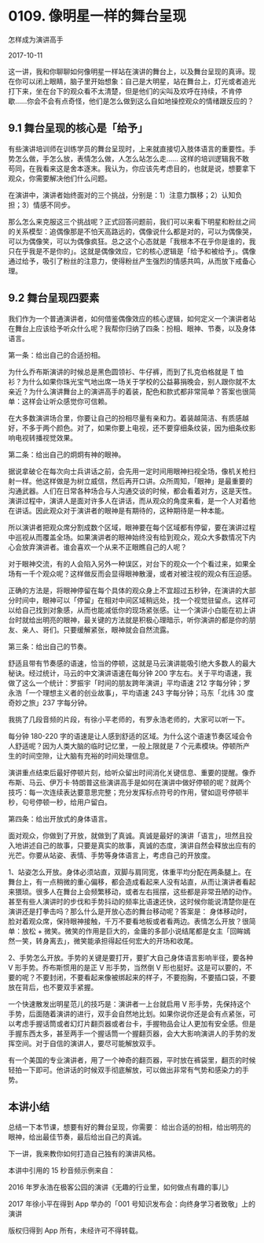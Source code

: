 # 0109. 像明星一样的舞台呈现

怎样成为演讲高手

2017-10-11

这一讲，我和你聊聊如何像明星一样站在演讲的舞台上，以及舞台呈现的真谛。现在你可以闭上眼睛，脑子里开始想象：自己是大明星，站在舞台上，灯光或者追光打下来，坐在台下的观众看不太清楚，但是他们的尖叫及欢呼在持续，不肯停歇……你会不会有点奇怪，他们是怎么做到这么自如地操控观众的情绪跟反应的？

## 9.1 舞台呈现的核心是「给予」

有些演讲培训师在训练学员的舞台呈现时，上来就直接切入肢体语言的重要性。手势怎么做，手怎么放，表情怎么做，人怎么站怎么走…… 这样的培训逻辑我不敢苟同，在我看来这是舍本逐末。我认为，你应该先考虑目的，也就是说，想要拿下观众，你需要解决他们什么问题。

在演讲中，演讲者始终面对的三个挑战，分别是：1）注意力飘移；2）认知负担；3）情感不同步。

那么怎么来克服这三个挑战呢？正式回答问题前，我们可以来看下明星和粉丝之间的关系模型：追偶像那是不怕天高路远的，偶像说什么都是对的，可以为偶像哭，可以为偶像笑，可以为偶像疯狂。总之这个心态就是「我根本不在乎你是谁的，我只在乎我是不是你的」。这就是偶像效应，它的核心逻辑是「给予和被给予」。偶像通过给予，吸引了粉丝的注意力，使得粉丝产生强烈的情感共鸣，从而放下戒备心理。

## 9.2 舞台呈现四要素

我们作为一个普通演讲者，如何借鉴偶像效应的核心逻辑，如何定义一个演讲者站在舞台上应该给予听众什么呢？我帮你归纳了四条：扮相、眼神、节奏，以及身体语言。

第一条：给出自己的合适扮相。

为什么乔布斯演讲的时候总是黑色圆领衫、牛仔裤，而到了扎克伯格就是 T 恤衫？为什么如果你珠光宝气地出席一场关于学校的公益募捐晚会，别人跟你就不太亲近？为什么演讲舞台上的演讲高手的着装，配色和款式都非常简单？答案也很简单：这样会让听众感觉你可信赖。

在大多数演讲场合里，你要让自己的扮相尽量有亲和力。着装越简洁、有质感越好，不多于两个颜色。对了，如果你要上电视，还不要穿细条纹装，因为细条纹影响电视转播视觉效果。

第二条：给出自己的炯炯有神的眼神。

据说拿破仑在每次向士兵讲话之前，会先用一定时间用眼神扫视全场，像机关枪扫射一样。他这样做是为树立威信，然后再开口讲。众所周知，「眼神」是最重要的沟通武器。人们在日常各种场合与人沟通交谈的时候，都会看着对方，这是天性。演讲过程中，演讲人是面对许多人在讲话，而从观众的角度来看，是一个人对着他在讲话。因此观众对于演讲者的眼神是有期待的，这种期待是一种本能。

所以演讲者把观众席分割成数个区域，眼神要在每个区域都有停留，要在演讲过程中巡视从而覆盖全场。如果演讲者的眼神始终没有给到观众，观众大多数情况下内心会放弃演讲者。谁会喜欢一个从来不正眼瞧自己的人呢？

对于眼神交流，有的人会陷入另外一种误区，对台下的观众一个个看过来，如果全场有一千个观众呢？这样做反而会显得眼神散漫，或者对被注视的观众有压迫感。

正确的方法是，将眼神停留在每个具体的观众身上不宜超过五秒钟，在演讲的大部分时间中，眼神可以「停留」在相对中间区域稍远处，找一个视觉驻留点。这样可以给自己找到对象感，从而也能减低你的现场紧张感。让一个演讲小白能在初上讲台时就给出明亮的眼神，最关键的方法就是积极心理暗示，听你演讲的都是你的朋友、亲人、哥们。只要缓解紧张，眼神就会自然流露。

第三条：给出自己的节奏。

舒适且带有节奏感的语速，恰当的停顿，这就是马云演讲能吸引绝大多数人的最大秘诀。经过统计，马云的中文演讲语速在每分钟 200 字左右。关于平均语速，我做了这么一个统计：罗振宇「时间的朋友跨年演讲」平均语速 212 字每分钟；罗永浩「一个理想主义者的创业故事」，平均语速 243 字每分钟；马东「北纬 30 度奇妙之旅」237 字每分钟。

我挑了几段音频的片段，有徐小平老师的，有罗永浩老师的，大家可以听一下。

每分钟 180-220 字的语速是让人感到舒适的区域。为什么这个语速节奏区域会令人舒适呢？因为人类大脑的临时记忆里，一般上限就是 7 个元素模块。停顿所产生的时间空隙，让大脑有充裕的时间处理信息。

演讲重点结束后最好停顿片刻，给听众留出时间消化关键信息、重要的提醒。像乔布斯、马云、伊万卡·特朗普这些演讲高手是如何在演讲中做好停顿的呢？就两个技巧：每一次连续表达要意思完整；充分发挥标点符号的作用，譬如逗号停顿半秒，句号停顿一秒，给用户留白。

第四条：给出开放式的身体语言。

面对观众，你做到了开放，就做到了真诚。真诚是最好的演讲「语言」，坦然且投入地讲述自己的故事，只要是真实的故事，真诚的态度，演讲自然会释放出应有的光芒。你要从站姿、表情、手势等身体语言上，考虑自己的开放度。

1、站姿怎么开放。身体必须站直，双脚与肩同宽，体重平均分配在两条腿上。在舞台上，有一点稍微的重心偏移，都会造成看起来人没有站直，从而让演讲者看起来猥琐。很多人在舞台上会频繁移动，或者左右摇摆，这些都是非常丑陋的动作。甚至有些人演讲时的步伐和手势抖动的频率比语速还快，这时候你能说清楚你是在演讲还是打拳击吗？那么什么是开放心态的舞台移动呢？答案是： 身体移动时，脸对着观众席，保持眼神接触，千万不要看地板或者看两边。表情怎么开放？很简单：放松 + 微笑。微笑的作用是巨大的，金庸的多部小说结尾都是女主「回眸嫣然一笑，转身离去」，微笑能承担得起任何宏大的开场和收尾。

2、手势怎么开放。手势的关键是要打开，要扩大自己身体语言影响半径，要各种 V 形手势。乔布斯惯用的是正 V 形手势，当然倒 V 形也挺好。这是可以要的，不要的呢？不要封闭，不要看起来像被绑起来的样子，不要抱胸，不要插口袋，不要放在背后，也不要双手紧握。

一个快速散发出明星范儿的技巧是：演讲者一上台就启用 V 形手势，先保持这个手势，后面随着演讲的进行，双手会自然地比划。如果你说你还是会有点紧张，可以考虑手握话筒或者幻灯片翻页器或者台卡，手握物品会让人更加有安全感。但是手握东西太多，甚至两手一个握话筒一个握翻页器，会大大影响演讲人的手势的发挥空间。对于自信的演讲人，要尽可能解放双手。

有一个美国的专业演讲者，用了一个神奇的翻页器，平时放在裤袋里，翻页的时候轻拍一下即可。他讲话的时候双手彻底解放，可以做出非常有气势和感染力的手势。

## 本讲小结

总结一下本节课，想要有好的舞台呈现，你需要： 给出合适的扮相，给出明亮的眼神，给出最佳节奏，最后给出自己的真诚。

下一讲，我来教你如何打造自己独有的演讲风格。

本讲中引用的 15 秒音频示例来自：

2016 年罗永浩在极客公园的演讲《无趣的行业里，如何做点有趣的事儿》

2017 年徐小平在得到 App 举办的「001 号知识发布会：向终身学习者致敬」上的演讲

版权归得到 App 所有，未经许可不得转载。

